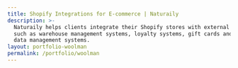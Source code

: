 ```yaml
---
title: Shopify Integrations for E-commerce | Naturaily
description: >-
  Naturaily helps clients integrate their Shopify stores with external systems,
  such as warehouse management systems, loyalty systems, gift cards and product
  data management systems.
layout: portfolio-woolman
permalink: /portfolio/woolman
---
```

